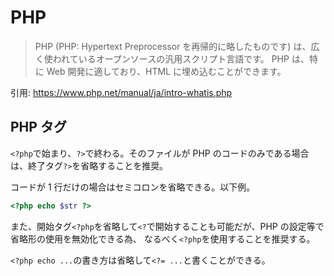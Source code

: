 # PHP

> PHP (PHP: Hypertext Preprocessor を再帰的に略したものです) は、広く使われているオープンソースの汎用スクリプト言語です。 PHP は、特に Web 開発に適しており、HTML に埋め込むことができます。

引用: https://www.php.net/manual/ja/intro-whatis.php

## PHP タグ

`<?php`で始まり、`?>`で終わる。そのファイルが PHP のコードのみである場合は、終了タグ`?>`を省略することを推奨。

コードが 1 行だけの場合はセミコロンを省略できる。以下例。

```php
<?php echo $str ?>
```

また、開始タグ`<?php`を省略して`<?`で開始することも可能だが、PHP の設定等で省略形の使用を無効化できる為、
なるべく`<?php`を使用することを推奨する。

`<?php echo ...`の書き方は省略して`<?= ...`と書くことができる。
